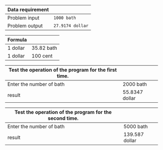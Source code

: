 |Data requirement||
|---|---|
|Problem input|`1000 bath`|
|Problem output|`27.9174 dollar`|

|Formula||
|---|---|
|1 dollar | 35.82 bath|
|1 dollar | 100 cent|

|Test the operation of the program for the first time.||
|---|---|
|Enter the number of bath |2000 bath|
|result|55.8347 dollar|


|Test the operation of the program for the second time.||
|---|---|
|Enter the number of bath |5000 bath|
|result|139.587 dollar|

